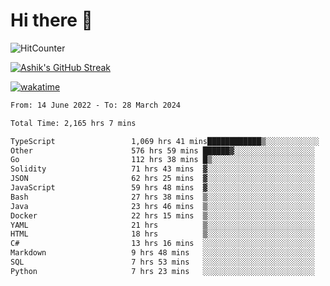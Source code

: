# Hi there 👋

![HitCounter](https://hits.seeyoufarm.com/api/count/incr/badge.svg?url=https%3A%2F%2Fgithub.com%2Fashrhmn1212%2Fhit-counter)

<!-- ![Contribution Graph](https://github-readme-activity-graph.cyclic.app/graph?username=ashrhmn) -->


<!-- [![Top Langs](https://github-readme-stats.vercel.app/api/top-langs/?username=ashrhmn&layout=compact&theme=synthwave&langs_count=10&card_width=445)](https://github.com/anuraghazra/github-readme-stats) -->

[![Ashik's GitHub Streak](https://github-readme-streak-stats.herokuapp.com/?user=ashrhmn&theme=blood&fire=DD7F1C&background=151515&dates=9f9f9f&border=DD2727)](https://git.io/streak-stats)

<!-- ![Ashik's GitHub stats](https://github-readme-stats.vercel.app/api/?username=ashrhmn&show_icons=true&title_color=fff&icon_color=79ff97&text_color=9f9f9f&bg_color=151515) -->

[![wakatime](https://wakatime.com/badge/user/3df86613-ba63-4631-8e65-0ff18e7becad.svg)](https://wakatime.com/@3df86613-ba63-4631-8e65-0ff18e7becad)

<!--START_SECTION:waka-->

```txt
From: 14 June 2022 - To: 28 March 2024

Total Time: 2,165 hrs 7 mins

TypeScript                 1,069 hrs 41 mins████████████▒░░░░░░░░░░░░   49.41 %
Other                      576 hrs 59 mins ██████▓░░░░░░░░░░░░░░░░░░   26.65 %
Go                         112 hrs 38 mins █▒░░░░░░░░░░░░░░░░░░░░░░░   05.20 %
Solidity                   71 hrs 43 mins  ▓░░░░░░░░░░░░░░░░░░░░░░░░   03.31 %
JSON                       62 hrs 25 mins  ▓░░░░░░░░░░░░░░░░░░░░░░░░   02.88 %
JavaScript                 59 hrs 48 mins  ▓░░░░░░░░░░░░░░░░░░░░░░░░   02.76 %
Bash                       27 hrs 38 mins  ▒░░░░░░░░░░░░░░░░░░░░░░░░   01.28 %
Java                       23 hrs 46 mins  ▒░░░░░░░░░░░░░░░░░░░░░░░░   01.10 %
Docker                     22 hrs 15 mins  ▒░░░░░░░░░░░░░░░░░░░░░░░░   01.03 %
YAML                       21 hrs          ▒░░░░░░░░░░░░░░░░░░░░░░░░   00.97 %
HTML                       18 hrs          ▒░░░░░░░░░░░░░░░░░░░░░░░░   00.83 %
C#                         13 hrs 16 mins  ░░░░░░░░░░░░░░░░░░░░░░░░░   00.61 %
Markdown                   9 hrs 48 mins   ░░░░░░░░░░░░░░░░░░░░░░░░░   00.45 %
SQL                        7 hrs 53 mins   ░░░░░░░░░░░░░░░░░░░░░░░░░   00.36 %
Python                     7 hrs 23 mins   ░░░░░░░░░░░░░░░░░░░░░░░░░   00.34 %
```

<!--END_SECTION:waka-->


<!--### Most Used Languages
<img src="https://wakatime.com/share/@ashrhmn/24ecb986-5bf8-4607-af7f-0aab08908d8c.png" />

### Favourite Tools
<img src="https://wakatime.com/share/@ashrhmn/f4e08015-f3bc-460a-9228-95a3ba11c604.png" />-->
